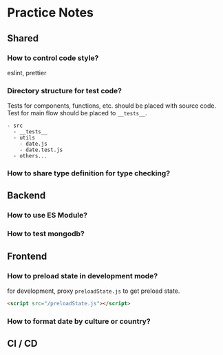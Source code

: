 # Practice Notes

## Shared

### How to control code style?

  eslint, prettier

### Directory structure for test code?

Tests for components, functions, etc. should be placed with source code.
Test for main flow should be placed to `__tests__`.

```
- src
  - __tests__
  - utils
    - date.js
    - date.test.js
  - others...
```

### How to share type definition for type checking?

## Backend

### How to use ES Module?

### How to test mongodb?

## Frontend

### How to preload state in development mode?

for development, proxy `preloadState.js` to get preload state.

```html
<script src="/preloadState.js"></script>
```

### How to format date by culture or country?

## CI / CD
